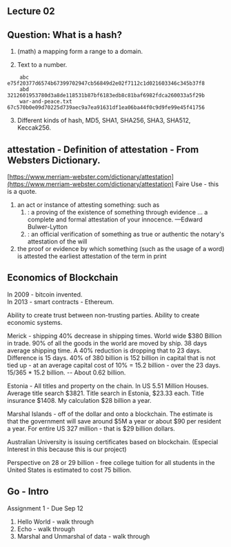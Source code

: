 Lecture 02
----------------

## Question: What is a **hash**?

1. (math) a mapping form a range to a domain.

2. Text to a number.
```
	abc               e75f20377d6574b67399702947cb56849d2e02f7112c1d021603346c345b37f8
	abd               3212601953780d3a8de118531b87bf6183edb8c81baf6982fdca260033a5f29b
	war-and-peace.txt 67c570b0e09d70225d739aec9a7ea91631df1ea06ba44f0c9d9fe99e45f41756
```

3. Different kinds of hash, MD5, SHA1, SHA256, SHA3, SHA512, Keccak256.




## **attestation** - Definition of attestation - From Websters Dictionary.

[https://www.merriam-webster.com/dictionary/attestation](https://www.merriam-webster.com/dictionary/attestation)
Faire Use - this is a quote.

1. an act or instance of attesting something: such as
	1. : a proving of the existence of something through evidence
	  … a complete and formal attestation of your innocence. —Edward Bulwer-Lytton
	2. : an official verification of something as true or authentic the notary's attestation of the will
2. the proof or evidence by which something (such as the usage of a word) is attested the earliest attestation of the term in print


## Economics of Blockchain

In 2009 - bitcoin invented.  
In 2013 - smart contracts - Ethereum.

Ability to create trust between non-trusting parties.
Ability to create economic systems.

Merick - shipping 40% decrease in shipping times.  World wide $380 Billion in trade.  90% of all the goods
in the world are moved by ship.  38 days average shipping time. A 40% reduction is dropping that to 23 days.
Difference is 15 days.  40% of 380 billion is 152 billion in capital that is not tied up - at an average
capital cost of 10% = 15.2 billion - over the 23 days.  15/365 * 15.2 billion. -- About 0.62 billion.

Estonia - All titles and property on the chain.  In US 5.51 Million Houses.  Average title search $3821.
Title search in Estonia, $23.33 each.  Title insurance $1408.  My calculation $28 billion a year.

Marshal Islands - off of the dollar and onto a blockchain.   The estimate is that the government will
save around $5M a year or about $90 per resident a year.  For entire US 327 million - that is $29 billion
dollars.

Australian University is issuing certificates based on blockchain.
(Especial Interest in this because this is our project)


Perspective on 28 or 29 billion - free college tuition for all students in the United States is
estimated to cost 75 billion.

## Go - Intro

Assignment 1 - Due Sep 12

1. Hello World - walk through
2. Echo - walk through
3. Marshal and Unmarshal of data - walk through

